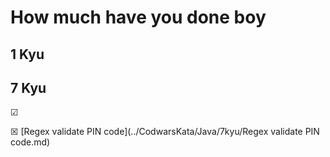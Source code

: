 # How much have you done boy

## 1 Kyu

## 7 Kyu
&#x2611;

&#x2612; [Regex validate PIN code](../CodwarsKata/Java/7kyu/Regex validate PIN code.md)
